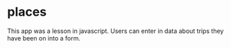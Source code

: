 # places

This app was a lesson in javascript.  Users can enter in data about trips they have been on into a form.
